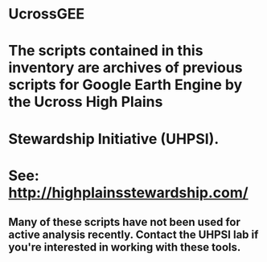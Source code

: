 # UcrossGEE

# The scripts contained in this inventory are archives of previous scripts for Google Earth Engine by the Ucross High Plains
# Stewardship Initiative (UHPSI).

# See: http://highplainsstewardship.com/

## Many of these scripts have not been used for active analysis recently. Contact the UHPSI lab if you're interested in working with these tools.
